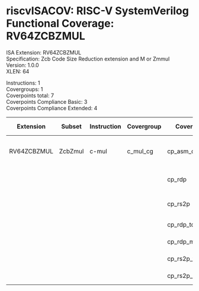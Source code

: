 # riscvISACOV: RISC-V SystemVerilog Functional Coverage: RV64ZCBZMUL

ISA Extension: RV64ZCBZMUL  
Specification: Zcb Code Size Reduction extension and M or Zmmul  
Version:       1.0.0  
XLEN:          64  

Instructions:  1  
Covergroups:   1  
Coverpoints total:   7  
Coverpoints Compliance Basic:  3  
Coverpoints Compliance Extended:  4  

| Extension | Subset | Instruction| Covergroup | Coverpoint     | Coverpoint Description | Coverpoint Level  |
| ----------| ------ | ---------- | ---------- | -------------- | ---------------------- | ----------------- |
| RV64ZCBZMUL           |        ZcbZmul |      c-mul |    c_mul_cg | cp_asm_count | Number of times instruction is executed | Compliance Basic
|                       |                |            |             |      cp_rdp | RD (GPR) register assignment | Compliance Basic
|                       |                |            |             |     cp_rs2p | RS2 (GPR) register assignment | Compliance Basic
|                       |                |            |             | cp_rdp_toggle | RDP Toggle bits | Compliance Extended
|                       |                |            |             | cp_rdp_maxvals | RDP Max values | Compliance Extended
|                       |                |            |             | cp_rs2p_toggle | RS2P Toggle bits | Compliance Extended
|                       |                |            |             | cp_rs2p_maxvals | RS2P Max values | Compliance Extended


